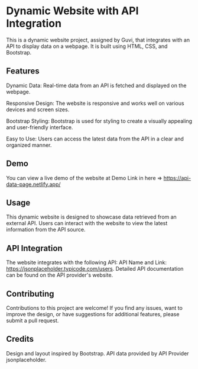 <!-- @format -->

# Dynamic Website with API Integration

This is a dynamic website project, assigned by Guvi, that integrates with an API to display data on a webpage. It is built using HTML, CSS, and Bootstrap.

## Features

Dynamic Data: Real-time data from an API is fetched and displayed on the webpage.

Responsive Design: The website is responsive and works well on various devices and screen sizes.

Bootstrap Styling: Bootstrap is used for styling to create a visually appealing and user-friendly interface.

Easy to Use: Users can access the latest data from the API in a clear and organized manner.

## Demo

You can view a live demo of the website at Demo Link in here => https://api-data-page.netlify.app/

## Usage

This dynamic website is designed to showcase data retrieved from an external API. Users can interact with the website to view the latest information from the API source.

## API Integration

The website integrates with the following API: API Name and Link: https://jsonplaceholder.typicode.com/users. Detailed API documentation can be found on the API provider's website.

## Contributing

Contributions to this project are welcome! If you find any issues, want to improve the design, or have suggestions for additional features, please submit a pull request.

## Credits

Design and layout inspired by Bootstrap.
API data provided by API Provider jsonplaceholder.
